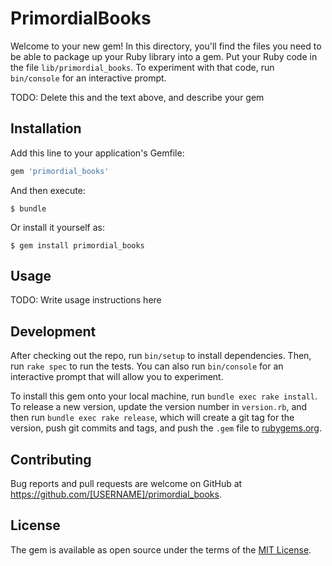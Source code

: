 # PrimordialBooks

Welcome to your new gem! In this directory, you'll find the files you need to be able to package up your Ruby library into a gem. Put your Ruby code in the file `lib/primordial_books`. To experiment with that code, run `bin/console` for an interactive prompt.

TODO: Delete this and the text above, and describe your gem

## Installation

Add this line to your application's Gemfile:

```ruby
gem 'primordial_books'
```

And then execute:

    $ bundle

Or install it yourself as:

    $ gem install primordial_books

## Usage

TODO: Write usage instructions here

## Development

After checking out the repo, run `bin/setup` to install dependencies. Then, run `rake spec` to run the tests. You can also run `bin/console` for an interactive prompt that will allow you to experiment.

To install this gem onto your local machine, run `bundle exec rake install`. To release a new version, update the version number in `version.rb`, and then run `bundle exec rake release`, which will create a git tag for the version, push git commits and tags, and push the `.gem` file to [rubygems.org](https://rubygems.org).

## Contributing

Bug reports and pull requests are welcome on GitHub at https://github.com/[USERNAME]/primordial_books.

## License

The gem is available as open source under the terms of the [MIT License](https://opensource.org/licenses/MIT).
